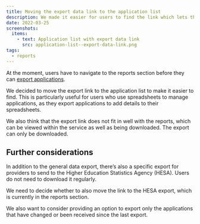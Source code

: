 ```yaml
---
title: Moving the export data link to the application list
description: We made it easier for users to find the link which lets them export applications.
date: 2022-03-25
screenshots:
  items:
    - text: Application list with export data link
      src: application-list--export-data-link.png
tags:
  - reports
---
```


At the moment, users have to navigate to the reports section before they can [export applications](/manage-teacher-training-applications/providing-status-and-progress-reports-alongside-data-exports/#data-exports).

We decided to move the export link to the application list to make it easier to find. This is particularly useful for users who use spreadsheets to manage applications, as they export applications to add details to their spreadsheets.

We also think that the export link does not fit in well with the reports, which can be viewed within the service as well as being downloaded. The export can only be downloaded.

## Further considerations

In addition to the general data export, there’s also a specific export for providers to send to the Higher Education Statistics Agency (HESA). Users do not need to download it regularly.

We need to decide whether to also move the link to the HESA export, which is currently in the reports section.

We also want to consider providing an option to export only the applications that have changed or been received since the last export.

